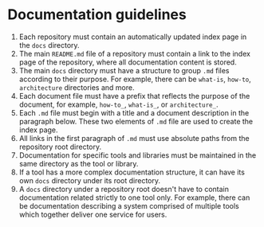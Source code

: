 # Documentation guidelines

1. Each repository must contain an automatically updated index page in the `docs` directory.
2. The main `README.md` file of a repository must contain a link to the index page of the repository, where all documentation content is stored.
3. The main `docs` directory must have a structure to group `.md` files according to their purpose. For example, there can be `what-is`, `how-to`, `architecture` directories and more.
4. Each document file must have a prefix that reflects the purpose of the document, for example, `how-to_`, `what-is_`, or `architecture_`.
5. Each `.md` file must begin with a title and a document description in the paragraph below. These two elements of `.md` file are used to create the index page.
6. All links in the first paragraph of `.md` must use absolute paths from the repository root directory.
7. Documentation for specific tools and libraries must be maintained in the same directory as the tool or library.
8. If a tool has a more complex documentation structure, it can have its own `docs` directory under its root directory.
9. A `docs` directory under a repository root doesn't have to contain documentation related strictly to one tool only. For example, there can be documentation describing a system comprised of multiple tools which together deliver one service for users.
